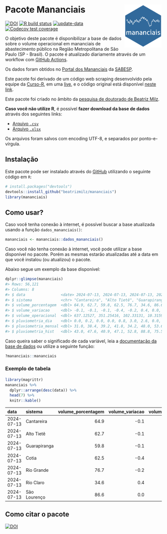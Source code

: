 
<!-- README.md is generated from README.Rmd. Please edit that file -->

# Pacote Mananciais <img src="man/figures/hexlogo.png" align="right" width = "120px"/>

<!-- badges: start -->

[![DOI](https://zenodo.org/badge/DOI/10.5281/zenodo.4733056.svg)](https://doi.org/10.5281/zenodo.4733056)
[![R build
status](https://github.com/beatrizmilz/mananciais/workflows/R-CMD-check/badge.svg)](https://github.com/beatrizmilz/mananciais/actions)
[![update-data](https://github.com/beatrizmilz/mananciais/actions/workflows/2-update_data.yaml/badge.svg)](https://github.com/beatrizmilz/mananciais/actions/workflows/2-update_data.yaml)
[![Codecov test
coverage](https://codecov.io/gh/beatrizmilz/mananciais/branch/master/graph/badge.svg)](https://codecov.io/gh/beatrizmilz/mananciais?branch=master)
<!-- badges: end -->

O objetivo deste pacote é disponibilizar a base de dados sobre o volume
operacional em mananciais de abastecimento público na Região
Metropolitana de São Paulo (SP - Brasil). O pacote é atualizado
diariamente através de um workflow com [GitHub
Actions](https://github.com/beatrizmilz/mananciais/actions).

Os dados foram obtidos no [Portal dos
Mananciais](http://mananciais.sabesp.com.br/Situacao) da
[SABESP](http://site.sabesp.com.br/site/Default.aspx).

Este pacote foi derivado de um código web scraping desenvolvido pela
equipe da [Curso-R](https://www.curso-r.com/), em uma
[live](https://youtu.be/jvZIxrMmOcQ), e o código original está
disponível [neste
link](https://github.com/curso-r/lives/blob/master/drafts/20200730_scraper_sabesp.R).

Este pacote foi criado no âmbito da [pesquisa de doutorado de Beatriz
Milz](https://beatrizmilz.github.io/tese/).

**Caso você não utilize R**, é possível **fazer download da base de
dados** através dos seguintes links:

- [Arquivo
  `.csv`](https://github.com/beatrizmilz/mananciais/raw/master/inst/extdata/mananciais.csv)
- [Arquivo
  `.xlsx`](https://github.com/beatrizmilz/mananciais/blob/master/inst/extdata/mananciais.xlsx?raw=true)

Os arquivos foram salvos com encoding UTF-8, e separados por
ponto-e-vírgula.

## Instalação

Este pacote pode ser instalado através do [GitHub](https://github.com/)
utilizando o seguinte código em `R`:

``` r
# install.packages("devtools")
devtools::install_github("beatrizmilz/mananciais")
library(mananciais)
```

## Como usar?

Caso você tenha conexão à internet, é possível buscar a base atualizada
usando a função `dados_mananciais()`:

``` r
mananciais <- mananciais::dados_mananciais() 
```

Caso você não tenha conexão à internet, você pode utilizar a base
disponível no pacote. Porém as mesmas estarão atualizadas até a data em
que você instalou (ou atualizou) o pacote.

Abaixo segue um exemplo da base disponível:

``` r
dplyr::glimpse(mananciais)
#> Rows: 56,121
#> Columns: 8
#> $ data                <date> 2024-07-13, 2024-07-13, 2024-07-13, 2024-07-13, 2…
#> $ sistema             <chr> "Cantareira", "Alto Tietê", "Guarapiranga", "Cotia…
#> $ volume_porcentagem  <dbl> 64.9, 62.7, 59.8, 62.5, 76.7, 34.6, 86.6, 65.0, 62…
#> $ volume_variacao     <dbl> -0.1, -0.1, -0.1, -0.4, -0.2, 0.4, 0.0, -0.2, -0.1…
#> $ volume_operacional  <dbl> 637.12527, 351.25416, 102.33131, 10.31590, 86.0553…
#> $ pluviometria_dia    <dbl> 0.0, 0.2, 0.0, 0.0, 0.8, 3.0, 2.6, 0.0, 0.1, 0.0, …
#> $ pluviometria_mensal <dbl> 31.0, 38.4, 39.2, 41.8, 34.2, 48.0, 53.6, 31.0, 38…
#> $ pluviometria_hist   <dbl> 43.0, 47.6, 40.9, 47.1, 52.8, 88.8, 75.5, 43.0, 47…
```

Caso queira saber o significado de cada variável, leia a [documentação
da base de
dados](https://beatrizmilz.github.io/mananciais/reference/mananciais.html)
ou utilize a seguinte função:

``` r
?mananciais::mananciais
```

### Exemplo de tabela

``` r
library(magrittr)
mananciais %>% 
  dplyr::arrange(desc(data)) %>% 
  head(7) %>%
  knitr::kable()
```

| data       | sistema      | volume_porcentagem | volume_variacao | volume_operacional | pluviometria_dia | pluviometria_mensal | pluviometria_hist |
|:-----------|:-------------|-------------------:|----------------:|-------------------:|-----------------:|--------------------:|------------------:|
| 2024-07-13 | Cantareira   |               64.9 |            -0.1 |          637.12527 |              0.0 |                31.0 |              43.0 |
| 2024-07-13 | Alto Tietê   |               62.7 |            -0.1 |          351.25416 |              0.2 |                38.4 |              47.6 |
| 2024-07-13 | Guarapiranga |               59.8 |            -0.1 |          102.33131 |              0.0 |                39.2 |              40.9 |
| 2024-07-13 | Cotia        |               62.5 |            -0.4 |           10.31590 |              0.0 |                41.8 |              47.1 |
| 2024-07-13 | Rio Grande   |               76.7 |            -0.2 |           86.05538 |              0.8 |                34.2 |              52.8 |
| 2024-07-13 | Rio Claro    |               34.6 |             0.4 |            4.72344 |              3.0 |                48.0 |              88.8 |
| 2024-07-13 | São Lourenço |               86.6 |             0.0 |           76.88613 |              2.6 |                53.6 |              75.5 |

## Como citar o pacote

[![DOI](https://zenodo.org/badge/DOI/10.5281/zenodo.4733056.svg)](https://doi.org/10.5281/zenodo.4733056)

